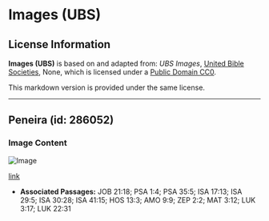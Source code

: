 # Images (UBS)

## License Information

**Images (UBS)** is based on and adapted from: _UBS Images_, [United Bible Societies](https://unitedbiblesocieties.org/), None, which is licensed under a [Public Domain CC0](https://creativecommons.org/public-domain/cc0/).

This markdown version is provided under the same license.



--------------------------------

## Peneira (id: 286052)

### Image Content

![Image](https://cdn.aquifer.bible/aquifer-content/resources/Media/WEB-0327_sieve.jpg)

[link](https://cdn.aquifer.bible/aquifer-content/resources/Media/WEB-0327_sieve.jpg)

* **Associated Passages:** JOB 21:18; PSA 1:4; PSA 35:5; ISA 17:13; ISA 29:5; ISA 30:28; ISA 41:15; HOS 13:3; AMO 9:9; ZEP 2:2; MAT 3:12; LUK 3:17; LUK 22:31


